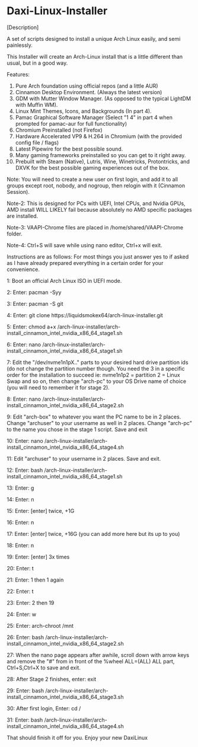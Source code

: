 # Daxi-Linux-Installer
[Description]

A set of scripts designed to install a unique Arch Linux easily, and semi painlessly.

This Installer will create an Arch-Linux install that is a little different than usual, but in a good way.

Features: 
1. Pure Arch foundation using official repos (and a little AUR)
2. Cinnamon Desktop Environment. (Always the latest version)
3. GDM with Mutter Window Manager. (As opposed to the typical LightDM with Muffin WM).
4. Linux Mint Themes, Icons, and Backgrounds (In part 4).
5. Pamac Graphical Software Manager (Select "1 4" in part 4 when prompted for pamac-aur for full functionality)
6. Chromium Preinstalled (not Firefox)
7. Hardware Accelerated VP9 & H.264 in Chromium (with the provided config file / flags)
8. Latest Pipewire for the best possible sound.
9. Many gaming frameworks preinstalled so you can get to it right away.
10. Prebuilt with Steam (Native), Lutris, Wine, Winetricks, Protontricks, and DXVK for the best possible gaming experiences out of the box.


Note: You will need to create a new user on first login, and add it to all groups except root, nobody, and nogroup, then relogin with it (Cinnamon Session). 

Note-2: This is designed for PCs with UEFI, Intel CPUs, and Nvidia GPUs, AMD install WILL LIKELY fail because absolutely no AMD specific packages are installed.

Note-3: VAAPI-Chrome files are placed in /home/shared/VAAPI-Chrome folder.

Note-4: Ctrl+S will save while using nano editor, Ctrl+x will exit.

Instructions are as follows: For most things you just answer yes to if asked as I have already prepared everything in a certain order for your convenience.

1: Boot an official Arch Linux ISO in UEFI mode.

2: Enter: pacman -Syy

3: Enter: pacman -S git

4: Enter: git clone https://liquidsmokex64/arch-linux-installer.git

5: Enter: chmod a+x /arch-linux-installer/arch-install_cinnamon_intel_nvidia_x86_64_stage1.sh

6: Enter: nano /arch-linux-installer/arch-install_cinnamon_intel_nvidia_x86_64_stage1.sh

7: Edit the "/dev/nvme1n1pX.." parts to your desired hard drive partition ids (do not change the partition number though. You need the 3 in a specific order for the installation to succeed ie: nvme1n1p2 = partition 2 = Linux Swap and so on, then change "arch-pc" to your OS Drive name of choice (you will need to remember it for stage 2).

8: Enter: nano /arch-linux-installer/arch-install_cinnamon_intel_nvidia_x86_64_stage2.sh

9: Edit "arch-box" to whatever you want the PC name to be in 2 places. Change "archuser" to your username as well in 2 places. Change "arch-pc" to the name you chose in the stage 1 script. Save and exit

10: Enter: nano /arch-linux-installer/arch-install_cinnamon_intel_nvidia_x86_64_stage4.sh

11: Edit "archuser" to your username in 2 places. Save and exit.

12: Enter: bash /arch-linux-installer/arch-install_cinnamon_intel_nvidia_x86_64_stage1.sh

13: Enter: g

14: Enter: n

15: Enter: [enter] twice, +1G

16: Enter: n

17: Enter: [enter] twice, +16G (you can add more here but its up to you)

18: Enter: n

19: Enter: [enter] 3x times

20: Enter: t

21: Enter: 1 then 1 again

22: Enter: t

23: Enter: 2 then 19

24: Enter: w

25: Enter: arch-chroot /mnt

26: Enter: bash /arch-linux-installer/arch-install_cinnamon_intel_nvidia_x86_64_stage2.sh

27: When the nano page appears after awhile, scroll down with arrow keys and remove the "#" from in front of the %wheel ALL=(ALL) ALL part, Ctrl+S,Ctrl+X to save and exit.

28: After Stage 2 finishes, enter: exit

29: Enter: bash /arch-linux-installer/arch-install_cinnamon_intel_nvidia_x86_64_stage3.sh

30: After first login, Enter: cd /

31: Enter: bash /arch-linux-installer/arch-install_cinnamon_intel_nvidia_x86_64_stage4.sh

That should finish it off for you. Enjoy your new DaxiLinux
